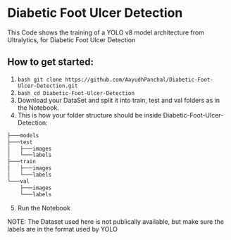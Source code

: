 # Diabetic Foot Ulcer Detection

This Code shows the training of a YOLO v8 model architecture from Ultralytics, for Diabetic Foot Ulcer Detection

## How to get started:
1. ```bash git clone https://github.com/AayudhPanchal/Diabetic-Foot-Ulcer-Detection.git```
1. ```bash cd Diabetic-Foot-Ulcer-Detection```
1. Download your DataSet and split it into train, test and val folders as in the Notebook.
1. This is how your folder structure should be inside Diabetic-Foot-Ulcer-Detection: 
```bash 
├───models
├───test
│   ├───images
│   └───labels
├───train
│   ├───images
│   └───labels
└───val
    ├───images
    └───labels
```
5. Run the Notebook

NOTE: The Dataset used here is not publically available, but make sure the labels are in the format used by YOLO
